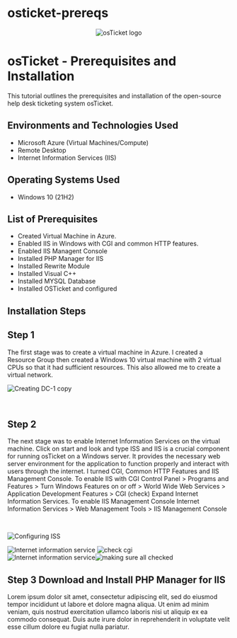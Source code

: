 # osticket-prereqs
<p align="center">
<img src="https://i.imgur.com/Clzj7Xs.png" alt="osTicket logo"/>
</p>

<h1>osTicket - Prerequisites and Installation</h1>
This tutorial outlines the prerequisites and installation of the open-source help desk ticketing system osTicket.<br />


<h2>Environments and Technologies Used</h2>

- Microsoft Azure (Virtual Machines/Compute)
- Remote Desktop
- Internet Information Services (IIS)

<h2>Operating Systems Used </h2>

- Windows 10</b> (21H2)

<h2>List of Prerequisites</h2>

- Created Virtual Machine in Azure.
- Enabled IIS in Windows with CGI and common HTTP features.
- Enabled IIS Managent Console
- Installed PHP Manager for IIS
- Installed Rewrite Module
- Installed Visual C++
- Installed MYSQL Database
- Installed OSTicket and configured

<h2>Installation Steps</h2>

<h2>Step 1 </h2>
  The first stage was to create a virtual machine in Azure. I created a Resource Group then created a Windows 10 virtual machine with 2 virtual CPUs so that it had sufficient resources. This also allowed me to create a virtual network.

![Creating DC-1 copy](https://github.com/user-attachments/assets/45986734-6b76-4601-ad62-9583139061e4)

</p>


<p>

</p>
<br />

<p>



<p>
<h2> Step 2</h2>
The next stage was to enable Internet Information Services on the virtual machine. Click on start and look and type ISS and   IIS is a crucial component for running osTicket on a Windows server. It provides the necessary web server environment for the application to function properly and interact with users through the internet. I turned CGI, Common HTTP Features and IIS Management Console. To enable IIS with CGI Control Panel > Programs and Features > Turn Windows Features on or off > World Wide Web Services > Application Development Features > CGI (check) Expand Internet Information Services. To enable IIS Management Console Internet Information Services > Web Management Tools > IIS Management Console
</p>
<br />


<p>

![Configuring ISS](https://github.com/user-attachments/assets/26df7b13-857c-42bb-bb9e-7f8be25a6235)

![Internet information service](https://github.com/user-attachments/assets/ae26d97e-91dc-4fe8-bec9-9e7f1d953cda)  ![check cgi](https://github.com/user-attachments/assets/67274c7e-21a5-4563-bc4a-b92b6ade5533)           
![Internet information service](https://github.com/user-attachments/assets/52adb8ce-038b-48b1-9c49-bca2da8931c1)![making sure all checked](https://github.com/user-attachments/assets/01f51c44-5944-47e4-8e75-7b40671bfc85)

<h2> Step 3 Download and Install PHP Manager for IIS </h2>
  










</p>
<p>
Lorem ipsum dolor sit amet, consectetur adipiscing elit, sed do eiusmod tempor incididunt ut labore et dolore magna aliqua. Ut enim ad minim veniam, quis nostrud exercitation ullamco laboris nisi ut aliquip ex ea commodo consequat. Duis aute irure dolor in reprehenderit in voluptate velit esse cillum dolore eu fugiat nulla pariatur.
</p>
<br />
